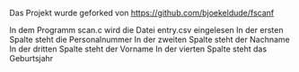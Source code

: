 Das Projekt wurde geforked von https://github.com/bjoekeldude/fscanf

In dem Programm scan.c wird die Datei entry.csv eingelesen
In der ersten Spalte steht die Personalnummer
In der zweiten Spalte steht der Nachname 
In der dritten Spalte steht der Vorname
In der vierten Spalte steht das Geburtsjahr
